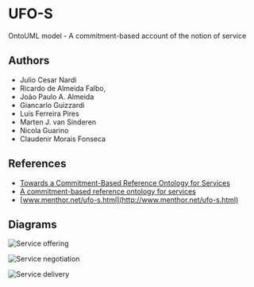 # UFO-S

OntoUML model - A commitment-based account of the notion of service

## Authors

- Julio Cesar Nardi
- Ricardo de Almeida Falbo, 
- João Paulo A. Almeida
- Giancarlo Guizzardi
- Luís Ferreira Pires
- Marten J. van Sinderen
- Nicola Guarino
- Claudenir Morais Fonseca

## References 

- [Towards a Commitment-Based Reference Ontology for Services](http://ieeexplore.ieee.org/xpl/login.jsp?tp=&arnumber=6658277&url=http%3A%2F%2Fieeexplore.ieee.org%2Fxpls%2Fabs_all.jsp%3Farnumber%3D6658277)
- [A commitment-based reference ontology for services](http://www.sciencedirect.com/science/article/pii/S0306437915000228)
- [www.menthor.net/ufo-s.html](http://www.menthor.net/ufo-s.html)

## Diagrams

![Service offering](https://raw.github.com/OntoUML/UFO-S/master/diagrams/service_offering.png)

![Service negotiation](https://raw.github.com/OntoUML/UFO-S/master/diagrams/service_negotiation.png)

![Service delivery](https://raw.github.com/OntoUML/UFO-S/master/diagrams/service_delivery.png)
